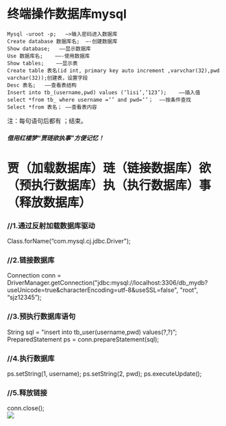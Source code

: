    # 终端操作数据库mysql
```
Mysql -uroot -p;   —>输入密码进入数据库
Create database 数据库名;  —-创建数据库
Show database;   ——显示数据库
Use 数据库名;    ——-使用数据库
Show tables;    ——显示表
Create table 表名(id int, primary key auto increment ,varvchar(32),pwd varchar(32));创建表，设置字段
Desc 表名;   ——查看表结构
Insert into tb_(username,pwd) values (‘lisi’,’123’);    ——插入值
select *from tb_ where username =‘’ and pwd=‘’；  ——按条件查找
Select *from 表名； ——查看表内容
```
注：每句语句后都有 ；结束。

##### 借用红楼梦“贾琏欲执事”方便记忆！
# 贾（加载数据库）琏（链接数据库）欲（预执行数据库）执（执行数据库）事（释放数据库）
### //1.通过反射加载数据库驱动
Class.forName(“com.mysql.cj.jdbc.Driver");

### //2.链接数据库
Connection conn = DriverManager.getConnection("jdbc:mysql://localhost:3306/db_mydb?useUnicode=true&characterEncoding=utf-8&useSSL=false", "root", “sjz12345”);

### //3.预执行数据库语句
String sql = "insert into tb_user(username,pwd) values(?,?)”;
PreparedStatement ps = conn.prepareStatement(sql);

### //4.执行数据库
ps.setString(1, username);
ps.setString(2, pwd);
ps.executeUpdate();

### //5.释放链接
conn.close();  
![](https://upload-images.jianshu.io/upload_images/5387585-52c2bb020db0be60.png?imageMogr2/auto-orient/strip%7CimageView2/2/w/1240)
